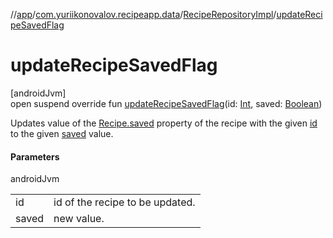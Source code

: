 //[app](../../../index.md)/[com.yuriikonovalov.recipeapp.data](../index.md)/[RecipeRepositoryImpl](index.md)/[updateRecipeSavedFlag](update-recipe-saved-flag.md)

# updateRecipeSavedFlag

[androidJvm]\
open suspend override fun [updateRecipeSavedFlag](update-recipe-saved-flag.md)(id: [Int](https://kotlinlang.org/api/latest/jvm/stdlib/kotlin/-int/index.html), saved: [Boolean](https://kotlinlang.org/api/latest/jvm/stdlib/kotlin/-boolean/index.html))

Updates value of the [Recipe.saved](../../com.yuriikonovalov.recipeapp.application.entities/-recipe/saved.md) property of the recipe with the given [id](update-recipe-saved-flag.md) to the given [saved](update-recipe-saved-flag.md) value.

#### Parameters

androidJvm

| | |
|---|---|
| id | id of the recipe to be updated. |
| saved | new value. |
